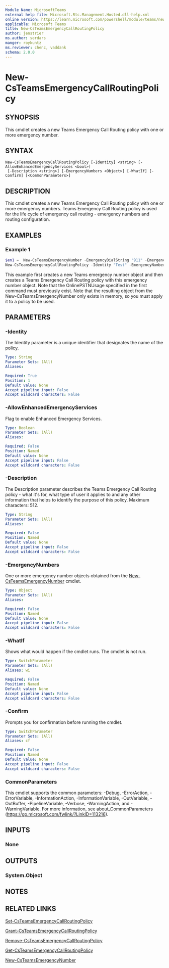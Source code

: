 ```yaml
---
Module Name: MicrosoftTeams
external help file: Microsoft.Rtc.Management.Hosted.dll-help.xml
online version: https://learn.microsoft.com/powershell/module/teams/new-csteamsemergencycallroutingpolicy
applicable: Microsoft Teams
title: New-CsTeamsEmergencyCallRoutingPolicy
author: jenstrier
ms.author: serdars
manger: roykuntz
ms.reviewer: chenc, vaddank
schema: 2.0.0
---
```


# New-CsTeamsEmergencyCallRoutingPolicy

## SYNOPSIS
This cmdlet creates a new Teams Emergency Call Routing policy with one or more emergency number.

## SYNTAX

```
New-CsTeamsEmergencyCallRoutingPolicy [-Identity] <string> [-AllowEnhancedEmergencyServices <bool>] 
 [-Description <string>] [-EmergencyNumbers <Object>] [-WhatIf] [-Confirm] [<CommonParameters>]
```

## DESCRIPTION
This cmdlet creates a new Teams Emergency Call Routing policy with one or more emergency numbers. Teams Emergency Call Routing policy is used for the life cycle of emergency call routing - emergency numbers and routing configuration.

## EXAMPLES

### Example 1
```powershell
$en1 =  New-CsTeamsEmergencyNumber -EmergencyDialString "911" -EmergencyDialMask "933" -OnlinePSTNUsage "USE911"
New-CsTeamsEmergencyCallRoutingPolicy -Identity "Test" -EmergencyNumbers @{add=$en1} -AllowEnhancedEmergencyServices:$true -Description "test"
```

This example first creates a new Teams emergency number object and then creates a Teams Emergency Call Routing policy with this emergency number object.
Note that the OnlinePSTNUsage specified in the first command must previously exist. Note that the resulting object from the New-CsTeamsEmergencyNumber only exists in memory, so you must apply it to a policy to be used.

## PARAMETERS

### -Identity
The Identity parameter is a unique identifier that designates the name of the policy.

```yaml
Type: String
Parameter Sets: (All)
Aliases:

Required: True
Position: 1
Default value: None
Accept pipeline input: False
Accept wildcard characters: False
```

### -AllowEnhancedEmergencyServices
Flag to enable Enhanced Emergency Services.

```yaml
Type: Boolean
Parameter Sets: (All)
Aliases:

Required: False
Position: Named
Default value: None
Accept pipeline input: False
Accept wildcard characters: False
```

### -Description
The Description parameter describes the Teams Emergency Call Routing policy - what it's for, what type of user it applies to and any other information that helps to identify the purpose of this policy. Maximum characters: 512.

```yaml
Type: String
Parameter Sets: (All)
Aliases:

Required: False
Position: Named
Default value: None
Accept pipeline input: False
Accept wildcard characters: False
```

### -EmergencyNumbers
One or more emergency number objects obtained from the [New-CsTeamsEmergencyNumber](new-csteamsemergencynumber.md) cmdlet.

```yaml
Type: Object
Parameter Sets: (All)
Aliases:

Required: False
Position: Named
Default value: None
Accept pipeline input: False
Accept wildcard characters: False
```

### -WhatIf
Shows what would happen if the cmdlet runs.
The cmdlet is not run.

```yaml
Type: SwitchParameter
Parameter Sets: (All)
Aliases: wi

Required: False
Position: Named
Default value: None
Accept pipeline input: False
Accept wildcard characters: False
```

### -Confirm
Prompts you for confirmation before running the cmdlet.

```yaml
Type: SwitchParameter
Parameter Sets: (All)
Aliases: cf

Required: False
Position: Named
Default value: None
Accept pipeline input: False
Accept wildcard characters: False
```

### CommonParameters
This cmdlet supports the common parameters: -Debug, -ErrorAction, -ErrorVariable, -InformationAction, -InformationVariable, -OutVariable, -OutBuffer, -PipelineVariable, -Verbose, -WarningAction, and -WarningVariable. For more information, see about_CommonParameters (https://go.microsoft.com/fwlink/?LinkID=113216).

## INPUTS

### None

## OUTPUTS

### System.Object
## NOTES

## RELATED LINKS

[Set-CsTeamsEmergencyCallRoutingPolicy](Set-CsTeamsEmergencyCallRoutingPolicy.md)

[Grant-CsTeamsEmergencyCallRoutingPolicy](Grant-CsTeamsEmergencyCallRoutingPolicy.md)

[Remove-CsTeamsEmergencyCallRoutingPolicy](Remove-CsTeamsEmergencyCallRoutingPolicy.md)

[Get-CsTeamsEmergencyCallRoutingPolicy](Get-CsTeamsEmergencyCallRoutingPolicy.md)

[New-CsTeamsEmergencyNumber](New-CsTeamsEmergencyNumber.md)
